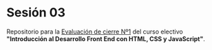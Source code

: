 # Sesión 03
Repositorio para la [Evaluación de cierre Nº1](https://github.com/profesorfaco/front-2023-1/tree/main/sesion_03) del curso electivo **"Introducción al Desarrollo Front End con HTML, CSS y JavaScript"**.
